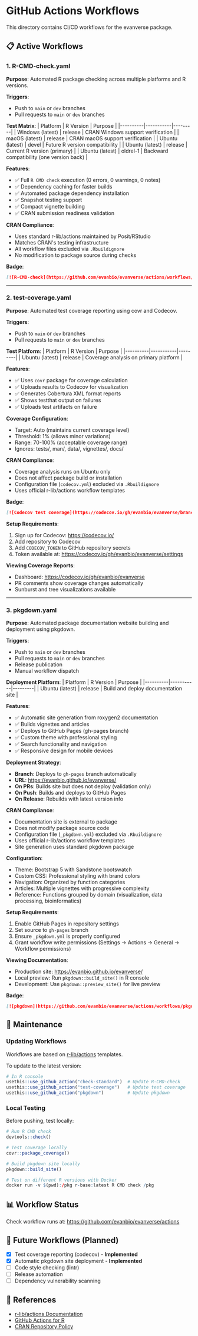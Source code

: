 # GitHub Actions Workflows

This directory contains CI/CD workflows for the evanverse package.

## 📋 Active Workflows

### 1. R-CMD-check.yaml

**Purpose**: Automated R package checking across multiple platforms and R versions.

**Triggers**:
- Push to `main` or `dev` branches
- Pull requests to `main` or `dev` branches

**Test Matrix**:
| Platform | R Version | Purpose |
|----------|-----------|---------|
| Windows (latest) | release | CRAN Windows support verification |
| macOS (latest) | release | CRAN macOS support verification |
| Ubuntu (latest) | devel | Future R version compatibility |
| Ubuntu (latest) | release | Current R version (primary) |
| Ubuntu (latest) | oldrel-1 | Backward compatibility (one version back) |

**Features**:
- ✅ Full `R CMD check` execution (0 errors, 0 warnings, 0 notes)
- ✅ Dependency caching for faster builds
- ✅ Automated package dependency installation
- ✅ Snapshot testing support
- ✅ Compact vignette building
- ✅ CRAN submission readiness validation

**CRAN Compliance**:
- Uses standard r-lib/actions maintained by Posit/RStudio
- Matches CRAN's testing infrastructure
- All workflow files excluded via `.Rbuildignore`
- No modification to package source during checks

**Badge**:
```markdown
[![R-CMD-check](https://github.com/evanbio/evanverse/actions/workflows/R-CMD-check.yaml/badge.svg)](https://github.com/evanbio/evanverse/actions/workflows/R-CMD-check.yaml)
```

---

### 2. test-coverage.yaml

**Purpose**: Automated test coverage reporting using covr and Codecov.

**Triggers**:
- Push to `main` or `dev` branches
- Pull requests to `main` or `dev` branches

**Test Platform**:
| Platform | R Version | Purpose |
|----------|-----------|---------|
| Ubuntu (latest) | release | Coverage analysis on primary platform |

**Features**:
- ✅ Uses `covr` package for coverage calculation
- ✅ Uploads results to Codecov for visualization
- ✅ Generates Cobertura XML format reports
- ✅ Shows testthat output on failures
- ✅ Uploads test artifacts on failure

**Coverage Configuration**:
- Target: Auto (maintains current coverage level)
- Threshold: 1% (allows minor variations)
- Range: 70-100% (acceptable coverage range)
- Ignores: tests/, man/, data/, vignettes/, docs/

**CRAN Compliance**:
- Coverage analysis runs on Ubuntu only
- Does not affect package build or installation
- Configuration file (`codecov.yml`) excluded via `.Rbuildignore`
- Uses official r-lib/actions workflow templates

**Badge**:
```markdown
[![Codecov test coverage](https://codecov.io/gh/evanbio/evanverse/branch/main/graph/badge.svg)](https://codecov.io/gh/evanbio/evanverse)
```

**Setup Requirements**:
1. Sign up for Codecov: https://codecov.io/
2. Add repository to Codecov
3. Add `CODECOV_TOKEN` to GitHub repository secrets
4. Token available at: https://codecov.io/gh/evanbio/evanverse/settings

**Viewing Coverage Reports**:
- Dashboard: https://codecov.io/gh/evanbio/evanverse
- PR comments show coverage changes automatically
- Sunburst and tree visualizations available

---

### 3. pkgdown.yaml

**Purpose**: Automated package documentation website building and deployment using pkgdown.

**Triggers**:
- Push to `main` or `dev` branches
- Pull requests to `main` or `dev` branches
- Release publication
- Manual workflow dispatch

**Deployment Platform**:
| Platform | R Version | Purpose |
|----------|-----------|---------|
| Ubuntu (latest) | release | Build and deploy documentation site |

**Features**:
- ✅ Automatic site generation from roxygen2 documentation
- ✅ Builds vignettes and articles
- ✅ Deploys to GitHub Pages (gh-pages branch)
- ✅ Custom theme with professional styling
- ✅ Search functionality and navigation
- ✅ Responsive design for mobile devices

**Deployment Strategy**:
- **Branch**: Deploys to `gh-pages` branch automatically
- **URL**: https://evanbio.github.io/evanverse/
- **On PRs**: Builds site but does not deploy (validation only)
- **On Push**: Builds and deploys to GitHub Pages
- **On Release**: Rebuilds with latest version info

**CRAN Compliance**:
- Documentation site is external to package
- Does not modify package source code
- Configuration file (`_pkgdown.yml`) excluded via `.Rbuildignore`
- Uses official r-lib/actions workflow templates
- Site generation uses standard pkgdown package

**Configuration**:
- Theme: Bootstrap 5 with Sandstone bootswatch
- Custom CSS: Professional styling with brand colors
- Navigation: Organized by function categories
- Articles: Multiple vignettes with progressive complexity
- Reference: Functions grouped by domain (visualization, data processing, bioinformatics)

**Setup Requirements**:
1. Enable GitHub Pages in repository settings
2. Set source to `gh-pages` branch
3. Ensure `_pkgdown.yml` is properly configured
4. Grant workflow write permissions (Settings → Actions → General → Workflow permissions)

**Viewing Documentation**:
- Production site: https://evanbio.github.io/evanverse/
- Local preview: Run `pkgdown::build_site()` in R console
- Development: Use `pkgdown::preview_site()` for live preview

**Badge**:
```markdown
[![pkgdown](https://github.com/evanbio/evanverse/actions/workflows/pkgdown.yaml/badge.svg)](https://github.com/evanbio/evanverse/actions/workflows/pkgdown.yaml)
```

## 🔧 Maintenance

### Updating Workflows

Workflows are based on [r-lib/actions](https://github.com/r-lib/actions) templates.

To update to the latest version:
```r
# In R console
usethis::use_github_action("check-standard")  # Update R-CMD-check
usethis::use_github_action("test-coverage")   # Update test coverage
usethis::use_github_action("pkgdown")         # Update pkgdown
```

### Local Testing

Before pushing, test locally:
```r
# Run R CMD check
devtools::check()

# Test coverage locally
covr::package_coverage()

# Build pkgdown site locally
pkgdown::build_site()

# Test on different R versions with Docker
docker run -v $(pwd):/pkg r-base:latest R CMD check /pkg
```

## 📊 Workflow Status

Check workflow runs at: https://github.com/evanbio/evanverse/actions

## 🚀 Future Workflows (Planned)

- [x] Test coverage reporting (codecov) - **Implemented**
- [x] Automatic pkgdown site deployment - **Implemented**
- [ ] Code style checking (lintr)
- [ ] Release automation
- [ ] Dependency vulnerability scanning

## 📖 References

- [r-lib/actions Documentation](https://github.com/r-lib/actions)
- [GitHub Actions for R](https://orchid00.github.io/actions_sandbox/)
- [CRAN Repository Policy](https://cran.r-project.org/web/packages/policies.html)
